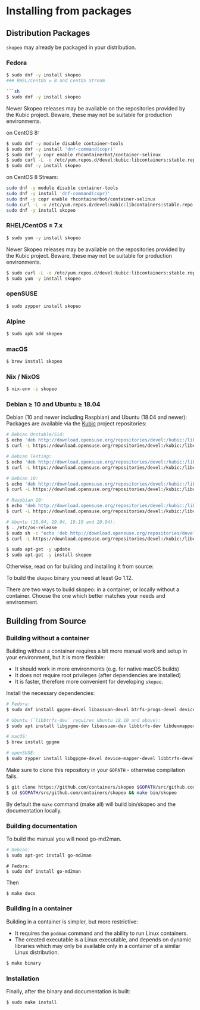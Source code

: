 # Installing from packages

## Distribution Packages
`skopeo` may already be packaged in your distribution.

### Fedora

```sh
$ sudo dnf -y install skopeo
### RHEL/CentOS ≥ 8 and CentOS Stream

```sh
$ sudo dnf -y install skopeo
```

Newer Skopeo releases may be available on the repositories provided by the
Kubic project. Beware, these may not be suitable for production environments.

on CentOS 8:

```sh
$ sudo dnf -y module disable container-tools
$ sudo dnf -y install 'dnf-command(copr)'
$ sudo dnf -y copr enable rhcontainerbot/container-selinux
$ sudo curl -L -o /etc/yum.repos.d/devel:kubic:libcontainers:stable.repo https://download.opensuse.org/repositories/devel:/kubic:/libcontainers:/stable/CentOS_8/devel:kubic:libcontainers:stable.repo
$ sudo dnf -y install skopeo
```

on CentOS 8 Stream:

```sh
sudo dnf -y module disable container-tools
sudo dnf -y install 'dnf-command(copr)'
sudo dnf -y copr enable rhcontainerbot/container-selinux
sudo curl -L -o /etc/yum.repos.d/devel:kubic:libcontainers:stable.repo https://download.opensuse.org/repositories/devel:/kubic:/libcontainers:/stable/CentOS_8_Stream/devel:kubic:libcontainers:stable.repo
sudo dnf -y install skopeo
```

### RHEL/CentOS ≤ 7.x

```sh
$ sudo yum -y install skopeo
```

Newer Skopeo releases may be available on the repositories provided by the
Kubic project. Beware, these may not be suitable for production environments.

```sh
$ sudo curl -L -o /etc/yum.repos.d/devel:kubic:libcontainers:stable.repo https://download.opensuse.org/repositories/devel:/kubic:/libcontainers:/stable/CentOS_7/devel:kubic:libcontainers:stable.repo
$ sudo yum -y install skopeo
```

### openSUSE

```sh
$ sudo zypper install skopeo
```

### Alpine

```sh
$ sudo apk add skopeo
```

### macOS

```sh
$ brew install skopeo
```

### Nix / NixOS
```sh
$ nix-env -i skopeo
```

### Debian ≥ 10 and Ubuntu ≥ 18.04
Debian (10 and newer including Raspbian) and Ubuntu (18.04 and newer): Packages
are available via the [Kubic][0] project repositories:

[0]: https://build.opensuse.org/project/show/devel:kubic:libcontainers:stable

```bash
# Debian Unstable/Sid:
$ echo 'deb http://download.opensuse.org/repositories/devel:/kubic:/libcontainers:/stable/Debian_Unstable/ /' > /etc/apt/sources.list.d/devel:kubic:libcontainers:stable.list
$ curl -L https://download.opensuse.org/repositories/devel:/kubic:/libcontainers:/stable/Debian_Unstable/Release.key | sudo apt-key add -
```

```bash
# Debian Testing:
$ echo 'deb http://download.opensuse.org/repositories/devel:/kubic:/libcontainers:/stable/Debian_Testing/ /' > /etc/apt/sources.list.d/devel:kubic:libcontainers:stable.list
$ curl -L https://download.opensuse.org/repositories/devel:/kubic:/libcontainers:/stable/Debian_Testing/Release.key | sudo apt-key add -
```

```bash
# Debian 10:
$ echo 'deb http://download.opensuse.org/repositories/devel:/kubic:/libcontainers:/stable/Debian_10/ /' > /etc/apt/sources.list.d/devel:kubic:libcontainers:stable.list
$ curl -L https://download.opensuse.org/repositories/devel:/kubic:/libcontainers:/stable/Debian_10/Release.key | sudo apt-key add -
```

```bash
# Raspbian 10:
$ echo 'deb http://download.opensuse.org/repositories/devel:/kubic:/libcontainers:/stable/Raspbian_10/ /' > /etc/apt/sources.list.d/devel:kubic:libcontainers:stable.list
$ curl -L https://download.opensuse.org/repositories/devel:/kubic:/libcontainers:/stable/Raspbian_10/Release.key | sudo apt-key add -
```

```bash
# Ubuntu (18.04, 19.04, 19.10 and 20.04):
$ . /etc/os-release
$ sudo sh -c "echo 'deb http://download.opensuse.org/repositories/devel:/kubic:/libcontainers:/stable/x${NAME}_${VERSION_ID}/ /' > /etc/apt/sources.list.d/devel:kubic:libcontainers:stable.list"
$ curl -L https://download.opensuse.org/repositories/devel:/kubic:/libcontainers:/stable/x${NAME}_${VERSION_ID}/Release.key | sudo apt-key add -
```

```bash
$ sudo apt-get -y update
$ sudo apt-get -y install skopeo
```

Otherwise, read on for building and installing it from source:

To build the `skopeo` binary you need at least Go 1.12.

There are two ways to build skopeo: in a container, or locally without a
container. Choose the one which better matches your needs and environment.

## Building from Source

### Building without a container

Building without a container requires a bit more manual work and setup in your
environment, but it is more flexible:

- It should work in more environments (e.g. for native macOS builds)
- It does not require root privileges (after dependencies are installed)
- It is faster, therefore more convenient for developing `skopeo`.

Install the necessary dependencies:

```bash
# Fedora:
$ sudo dnf install gpgme-devel libassuan-devel btrfs-progs-devel device-mapper-devel
```

```bash
# Ubuntu (`libbtrfs-dev` requires Ubuntu 18.10 and above):
$ sudo apt install libgpgme-dev libassuan-dev libbtrfs-dev libdevmapper-dev
```

```bash
# macOS:
$ brew install gpgme
```

```bash
# openSUSE:
$ sudo zypper install libgpgme-devel device-mapper-devel libbtrfs-devel glib2-devel
```

Make sure to clone this repository in your `GOPATH` - otherwise compilation fails.

```bash
$ git clone https://github.com/containers/skopeo $GOPATH/src/github.com/containers/skopeo
$ cd $GOPATH/src/github.com/containers/skopeo && make bin/skopeo
```

By default the `make` command (make all) will build bin/skopeo and the documentation locally.

### Building documentation

To build the manual you will need go-md2man.

```bash
# Debian:
$ sudo apt-get install go-md2man
```

```
# Fedora:
$ sudo dnf install go-md2man
```

Then

```bash
$ make docs
```

### Building in a container

Building in a container is simpler, but more restrictive:

- It requires the `podman` command and the ability to run Linux containers.
- The created executable is a Linux executable, and depends on dynamic libraries
  which may only be available only in a container of a similar Linux
  distribution.

```bash
$ make binary
```

### Installation

Finally, after the binary and documentation is built:

```bash
$ sudo make install
```
